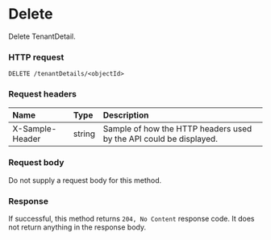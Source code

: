 # Delete

Delete TenantDetail.
### HTTP request
```http
DELETE /tenantDetails/<objectId>

```
### Request headers
| Name       | Type | Description|
|:---------------|:--------|:----------|
| X-Sample-Header  | string  | Sample of how the HTTP headers used by the API could be displayed.|

### Request body
Do not supply a request body for this method.


### Response
If successful, this method returns `204, No Content` response code. It does not return anything in the response body.


<!-- uuid: ec46f979-a598-4851-9045-add69e49850f
2015-10-09 18:34:13 UTC -->